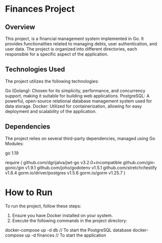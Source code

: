 # Finances Project
## Overview
This project, is a financial management system implemented in Go. It provides functionalities related to managing debts, user authentication, and user data. The project is organized into different directories, each responsible for a specific aspect of the application.




## Technologies Used
The project utilizes the following technologies:

Go (Golang): Chosen for its simplicity, performance, and concurrency support, making it suitable for building web applications.
PostgreSQL: A powerful, open-source relational database management system used for data storage.
Docker: Utilized for containerization, allowing for easy deployment and scalability of the application.

## Dependencies
The project relies on several third-party dependencies, managed using Go Modules:

go 1.19

require (
	github.com/dgrijalva/jwt-go v3.2.0+incompatible
	github.com/gin-gonic/gin v1.9.1
	github.com/joho/godotenv v1.5.1
	github.com/stretchr/testify v1.8.4
	gorm.io/driver/postgres v1.5.6
	gorm.io/gorm v1.25.7
)

# How to Run
To run the project, follow these steps:

1. Ensure you have Docker installed on your system.
2. Execute the following commands in the project directory:

docker-compose up -d db      // To start the PostgreSQL database
docker-compose up -d finances // To start the application